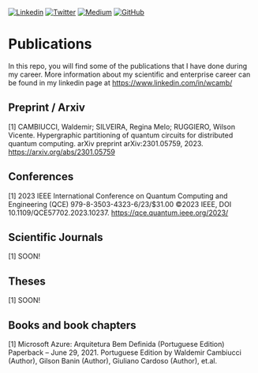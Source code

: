 [![Linkedin](https://img.shields.io/badge/LinkedIn-0077B5?style=for-the-badge&logo=linkedin&logoColor=white)](https://www.linkedin.com/in/wcamb/)
[![Twitter](https://img.shields.io/badge/Twitter-1DA1F2?style=for-the-badge&logo=twitter&logoColor=white)](https://twitter.com/wcambiuc)
[![Medium](https://img.shields.io/badge/Medium-12100E?style=for-the-badge&logo=medium&logoColor=white)](https://medium.com/@waldemircambiucci)
[![GitHub](https://img.shields.io/badge/GitHub-100000?style=for-the-badge&logo=github&logoColor=white)](https://github.com/waldemircambiucci/)


# Publications

In this repo, you will find some of the publications that I have done during my career.
More information about my scientific and enterprise career can be found in my linkedin page at https://www.linkedin.com/in/wcamb/

## Preprint / Arxiv

\[1\] CAMBIUCCI, Waldemir; SILVEIRA, Regina Melo; RUGGIERO, Wilson Vicente. Hypergraphic partitioning of quantum circuits for distributed quantum computing. arXiv preprint arXiv:2301.05759, 2023. https://arxiv.org/abs/2301.05759 

## Conferences

\[1\] 2023 IEEE International Conference on Quantum Computing and Engineering (QCE) 979-8-3503-4323-6/23/$31.00 ©2023 IEEE, DOI 10.1109/QCE57702.2023.10237. https://qce.quantum.ieee.org/2023/ 

## Scientific Journals

\[1\] SOON!

## Theses

\[1\] SOON!

## Books and book chapters

\[1\] Microsoft Azure: Arquitetura Bem Definida (Portuguese Edition) Paperback – June 29, 2021. Portuguese Edition by Waldemir Cambiucci (Author), Gilson Banin (Author), Giuliano Cardoso (Author), et.al.
